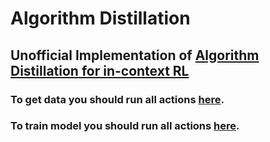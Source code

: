 # Algorithm Distillation
## Unofficial Implementation of <a href="https://arxiv.org/abs/2210.14215">Algorithm Distillation for in-context RL</a>


### To get data you should run all actions <a href="https://github.com/me1nna/in-context-ad/blob/main/data/get_data.ipynb">here</a>.

### To train model you should run all actions <a href="https://github.com/me1nna/in-context-ad/blob/main/train-ad.ipynb">here</a>.

